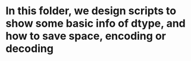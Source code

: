 # In this folder, we design scripts to show some basic info of dtype, and how to save space, encoding or decoding
